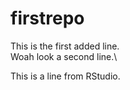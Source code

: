 # firstrepo
This is the first added line.  
Woah look a second line.\

This is a line from RStudio.
